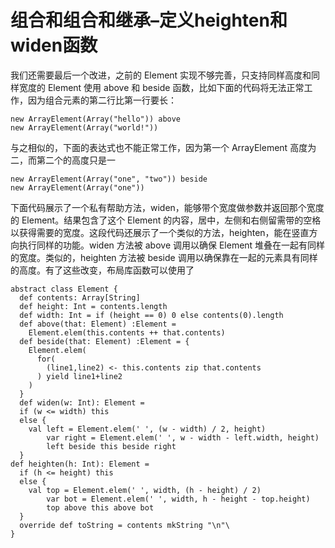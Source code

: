 # 组合和组合和继承–定义heighten和widen函数 #
我们还需要最后一个改进，之前的 Element 实现不够完善，只支持同样高度和同样宽度的 Element 使用 above 和 beside 函数，比如下面的代码将无法正常工作，因为组合元素的第二行比第一行要长：

```
new ArrayElement(Array("hello")) above 
new ArrayElement(Array("world!"))
```

与之相似的，下面的表达式也不能正常工作，因为第一个 ArrayElement 高度为二，而第二个的高度只是一

```
new ArrayElement(Array("one", "two")) beside 
new ArrayElement(Array("one"))
```

下面代码展示了一个私有帮助方法，widen，能够带个宽度做参数并返回那个宽度的 Element。结果包含了这个 Element 的内容，居中，左侧和右侧留需带的空格以获得需要的宽度。这段代码还展示了一个类似的方法，heighten，能在竖直方向执行同样的功能。widen 方法被 above 调用以确保 Element 堆叠在一起有同样的宽度。类似的，heighten 方法被 beside 调用以确保靠在一起的元素具有同样的高度。有了这些改变，布局库函数可以使用了

```
abstract class Element {
  def contents: Array[String]
  def height: Int = contents.length
  def width: Int = if (height == 0) 0 else contents(0).length
  def above(that: Element) :Element =
    Element.elem(this.contents ++ that.contents)
  def beside(that: Element) :Element = {
    Element.elem(
      for( 
        (line1,line2) <- this.contents zip that.contents
      ) yield line1+line2
    ) 
  }
  def widen(w: Int): Element =
  if (w <= width) this
  else {
    val left = Element.elem(' ', (w - width) / 2, height)
        var right = Element.elem(' ', w - width - left.width, height)
        left beside this beside right
  } 
def heighten(h: Int): Element =
  if (h <= height) this  
  else {  
    val top = Element.elem(' ', width, (h - height) / 2)
        var bot = Element.elem(' ', width, h - height - top.height)
        top above this above bot
  }  
  override def toString = contents mkString "\n"\
}
```
